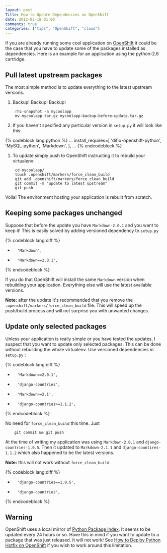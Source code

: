 ```yaml
---
layout: post
Title: How to Update Dependencies on OpenShift
date: 2012-02-18 01:00
comments: true
categories: ["tips", "OpenShift", "cloud"]
---
```


If you are already running some cool application on [OpenShift](http://openshift.redhat.com)
it could be the case that you have to update some of the packages installed as dependencies.
Here is an example for an application using the python-2.6 cartridge.


Pull latest upstream packages
-----------------------------

The most simple method is to update everything to the latest upstream versions. 

1. Backup! Backup! Backup!

        rhc-snapshot -a mycoolapp
        mv mycoolapp.tar.gz mycoolapp-backup-before-update.tar.gz

1. If you haven't specified any particular version in `setup.py` it will
look like this:

{% codeblock lang:python %}
...
install_requires=[
                'difio-openshift-python',
                'MySQL-python',
                'Markdown',
               ],
...
{% endcodeblock %}

1. To update simply push to OpenShift instructing it to rebuild your virtualenv:

        cd mycoolapp/
        touch .openshift/markers/force_clean_build
        git add .openshift/markers/force_clean_build
        git commit -m "update to latest upstream"
        git push

Voila! The environment hosting your application is rebuilt from scratch.

Keeping some packages unchanged
-------------------------------

Suppose that before the update you have `Markdown-2.0.1` and you want to keep it!
This is easily solved by adding versioned dependency to `setup.py`

{% codeblock lang:diff %}
-       'Markdown',
+       'Markdown==2.0.1',
{% endcodeblock %}

If you do that OpenShift will install the same `Markdown` version when rebuilding your
application. Everything else will use the latest available versions.


**Note:** after the update it's recommended that you remove the 
`.openshift/markers/force_clean_build` file. This will speed up the push/build process
and will not surprise you with unwanted changes.


Update only selected packages
-------------------------

Unless your application is really simple or you have tested the updates, I suspect that
you want to update only selected packages. This can be done without rebuilding the whole
virtualenv. Use versioned dependencies in `setup.py` :

{% codeblock lang:diff %}
-       'Markdown==2.0.1',
-       'django-countries',
+       'Markdown>=2.1',
+       'django-countries>=1.1.2',
{% endcodeblock %}

No need for `force_clean_build` this time. Just

        git commit && git push

At the time of writing my application was using `Markdown-2.0.1` and `django-countries-1.0.5`.
Then it updated to `Markdown-2.1.1` and `django-countires-1.1.2` which also happened to be
the latest versions.


**Note:** this will not work without `force_clean_build`

{% codeblock lang:diff %}
-       'django-countries==1.0.5',
+       'django-countries',
{% endcodeblock %}

Warning
-------

OpenShift uses a local mirror of [Python Package Index](http://pypi.python.org).
It seems to be updated every 24 hours or so. Have this in mind if you want to update
to a package that was just released. It will not work! See
[How to Deploy Python Hotfix on OpenShift](/blog/2013/04/24/how-to-deploy-python-hotfix-on-redhat-openshift-cloud/)
if you wish to work around this limitation.
